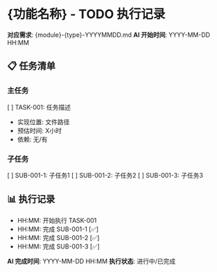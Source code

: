 # {功能名称} - TODO 执行记录

**对应需求**: {module}-{type}-YYYYMMDD.md
**AI 开始时间**: YYYY-MM-DD HH:MM

## 📋 任务清单

### 主任务
[ ] TASK-001: 任务描述
- 实现位置: 文件路径
- 预估时间: X小时
- 依赖: 无/有

### 子任务
[ ] SUB-001-1: 子任务1
[ ] SUB-001-2: 子任务2
[ ] SUB-001-3: 子任务3

## 📊 执行记录
- HH:MM: 开始执行 TASK-001
- HH:MM: 完成 SUB-001-1 [✅]
- HH:MM: 完成 SUB-001-2 [✅]
- HH:MM: 完成 SUB-001-3 [✅]

**AI 完成时间**: YYYY-MM-DD HH:MM
**执行状态**: 进行中/已完成